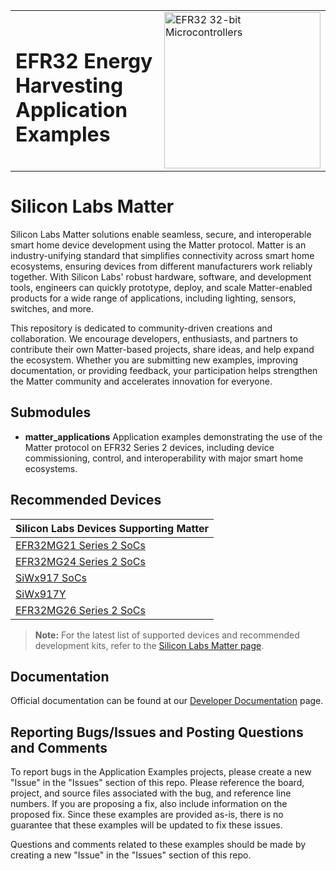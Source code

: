 <table border="0">
<tr>
    <td align="left" valign="middle">
    <h1>EFR32 Energy Harvesting Application Examples</h1>
  </td>
  <td align="left" valign="middle">
    <a href="https://www.silabs.com/wireless/energy-harvesting">
      <img src="http://pages.silabs.com/rs/634-SLU-379/images/WGX-transparent.png"  title="Silicon Labs Gecko and Wireless Gecko MCUs" alt="EFR32 32-bit Microcontrollers" width="250"/>
    </a>
  </td>
  </tr>
</table>

# Silicon Labs Matter #

Silicon Labs Matter solutions enable seamless, secure, and interoperable smart home device development using the Matter protocol. Matter is an industry-unifying standard that simplifies connectivity across smart home ecosystems, ensuring devices from different manufacturers work reliably together. With Silicon Labs' robust hardware, software, and development tools, engineers can quickly prototype, deploy, and scale Matter-enabled products for a wide range of applications, including lighting, sensors, switches, and more.

This repository is dedicated to community-driven creations and collaboration. We encourage developers, enthusiasts, and partners to contribute their own Matter-based projects, share ideas, and help expand the ecosystem. Whether you are submitting new examples, improving documentation, or providing feedback, your participation helps strengthen the Matter community and accelerates innovation for everyone.

## Submodules ##

- **matter_applications**
    Application examples demonstrating the use of the Matter protocol on EFR32 Series 2 devices, including device commissioning, control, and interoperability with major smart home ecosystems.

## Recommended Devices ##

| **Silicon Labs Devices Supporting Matter** |
|--------------------------------------------|
| [EFR32MG21 Series 2 SoCs](https://www.silabs.com/wireless/zigbee/efr32mg21-series-2-socs) |
| [EFR32MG24 Series 2 SoCs](https://www.silabs.com/wireless/zigbee/efr32mg24-series-2-socs) |
| [SiWx917 SoCs](https://www.silabs.com/wireless/wi-fi/siwx917-wireless-socs) |
| [SiWx917Y](https://www.silabs.com/wireless/wi-fi/siwx917y-wireless-modules) |
| [EFR32MG26 Series 2 SoCs](https://www.silabs.com/wireless/zigbee/efr32mg26-series-2-socs) |

> **Note:** For the latest list of supported devices and recommended development kits, refer to the [Silicon Labs Matter page](https://www.silabs.com/wireless/matter).

## Documentation ##

Official documentation can be found at our [Developer Documentation](https://docs.silabs.com/matter/latest) page.

## Reporting Bugs/Issues and Posting Questions and Comments ##

To report bugs in the Application Examples projects, please create a new "Issue" in the "Issues" section of this repo. Please reference the board, project, and source files associated with the bug, and reference line numbers. If you are proposing a fix, also include information on the proposed fix. Since these examples are provided as-is, there is no guarantee that these examples will be updated to fix these issues.

Questions and comments related to these examples should be made by creating a new "Issue" in the "Issues" section of this repo.
